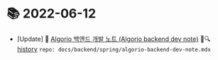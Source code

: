 # 📚 2022-06-12
- [Update] 📙 [Algorio 백엔드 개발 노트 (Algorio backend dev note)](https://til.qriositylog.com/featured/backend/spring/algorio-backend-dev-note) 📃🔍 [history](https://github.com/Queue-ri/TIL/commits/main/docs/backend/spring/algorio-backend-dev-note.mdx?since=2022-06-12T00:00:00Z&until=2022-06-12T23:59:59Z) `repo: docs/backend/spring/algorio-backend-dev-note.mdx`